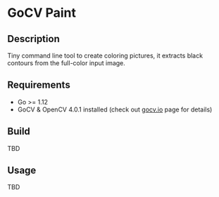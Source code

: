 # GoCV Paint
## Description
Tiny command line tool to create coloring pictures, it extracts black contours from the full-color input image.

## Requirements
* Go >= 1.12
* GoCV & OpenCV 4.0.1 installed (check out [gocv.io](https://gocv.io/getting-started) page for details)

## Build
TBD

## Usage
TBD

